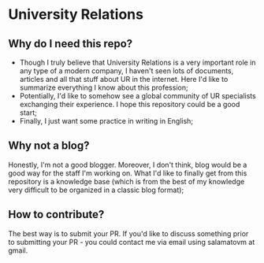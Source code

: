 # University Relations

## Why do I need this repo?

- Though I truly believe that University Relations is a very important role in any type of a modern company, I haven't seen lots of documents, articles and all that stuff about UR in the internet. Here I'd like to summarize everything I know about this profession;
- Potentially, I'd like to somehow see a global community of UR specialists exchanging their experience. I hope this repository could be a good start;
- Finally, I just want some practice in writing in English;

## Why not a blog?

Honestly, I'm not a good blogger. Moreover, I don't think, blog would be a good way for the staff I'm working on. What I'd like to finally get from this repository is a knowledge base (which is from the best of my knowledge very difficult to be organized in a classic blog format);

## How to contribute?

The best way is to submit your PR. If you'd like to discuss something prior to submitting your PR - you could contact me via email using salamatovm at gmail.  
